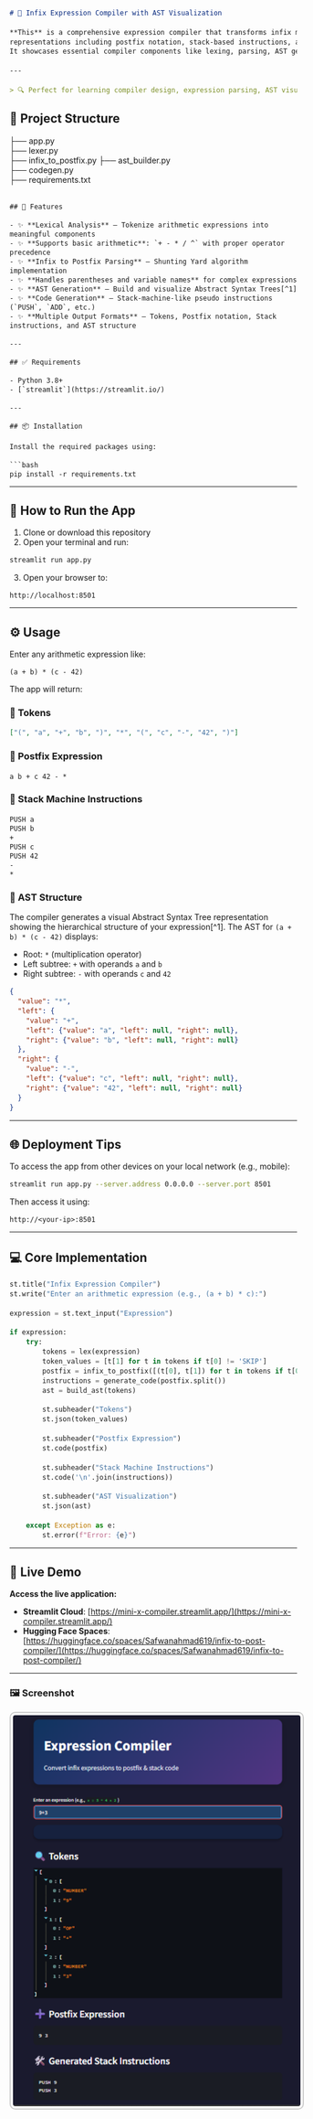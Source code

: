 
```markdown

# 🚀 Infix Expression Compiler with AST Visualization

**This** is a comprehensive expression compiler that transforms infix mathematical expressions into multiple
representations including postfix notation, stack-based instructions, and visual Abstract Syntax Trees (AST).
It showcases essential compiler components like lexing, parsing, AST generation, and code generation — all through an elegant web interface built using **Streamlit**.

---

> 🔍 Perfect for learning compiler design, expression parsing, AST visualization, and stack-based evaluation.


````
## 📁 Project Structure
├── app.py                
├── lexer.py              
├── infix\_to\_postfix.py 
├── ast\_builder.py       
├── codegen.py            
├── requirements.txt      

````

## 🚀 Features

- ✨ **Lexical Analysis** – Tokenize arithmetic expressions into meaningful components  
- ✨ **Supports basic arithmetic**: `+ - * / ^` with proper operator precedence  
- ✨ **Infix to Postfix Parsing** – Shunting Yard algorithm implementation  
- ✨ **Handles parentheses and variable names** for complex expressions  
- ✨ **AST Generation** – Build and visualize Abstract Syntax Trees[^1]  
- ✨ **Code Generation** – Stack-machine-like pseudo instructions (`PUSH`, `ADD`, etc.)  
- ✨ **Multiple Output Formats** – Tokens, Postfix notation, Stack instructions, and AST structure  

---

## ✅ Requirements

- Python 3.8+
- [`streamlit`](https://streamlit.io/)

---

## 📦 Installation

Install the required packages using:

```bash
pip install -r requirements.txt
````

---

## 🧪 How to Run the App

1. Clone or download this repository
2. Open your terminal and run:

```bash
streamlit run app.py
```

3. Open your browser to:

```
http://localhost:8501
```

---

## ⚙️ Usage

Enter any arithmetic expression like:

```
(a + b) * (c - 42)
```

The app will return:

### 🔖 Tokens

```json
["(", "a", "+", "b", ")", "*", "(", "c", "-", "42", ")"]
```

### 🔁 Postfix Expression

```
a b + c 42 - *
```

### 🧾 Stack Machine Instructions

```
PUSH a
PUSH b
+
PUSH c
PUSH 42
-
*
```

### 🌳 AST Structure

The compiler generates a visual Abstract Syntax Tree representation showing the hierarchical structure of your expression[^1]. The AST for `(a + b) * (c - 42)` displays:

* Root: `*` (multiplication operator)
* Left subtree: `+` with operands `a` and `b`
* Right subtree: `-` with operands `c` and `42`

```json
{
  "value": "*",
  "left": {
    "value": "+",
    "left": {"value": "a", "left": null, "right": null},
    "right": {"value": "b", "left": null, "right": null}
  },
  "right": {
    "value": "-",
    "left": {"value": "c", "left": null, "right": null},
    "right": {"value": "42", "left": null, "right": null}
  }
}
```

---

## 🌐 Deployment Tips

To access the app from other devices on your local network (e.g., mobile):

```bash
streamlit run app.py --server.address 0.0.0.0 --server.port 8501
```

Then access it using:

```
http://<your-ip>:8501
```

---

## 💻 Core Implementation

```python
st.title("Infix Expression Compiler")
st.write("Enter an arithmetic expression (e.g., (a + b) * c):")

expression = st.text_input("Expression")

if expression:
    try:
        tokens = lex(expression)
        token_values = [t[1] for t in tokens if t[0] != 'SKIP']
        postfix = infix_to_postfix([(t[0], t[1]) for t in tokens if t[0] != 'SKIP'])
        instructions = generate_code(postfix.split())
        ast = build_ast(tokens)
        
        st.subheader("Tokens")
        st.json(token_values)
        
        st.subheader("Postfix Expression")
        st.code(postfix)
        
        st.subheader("Stack Machine Instructions")
        st.code('\n'.join(instructions))
        
        st.subheader("AST Visualization")
        st.json(ast)
        
    except Exception as e:
        st.error(f"Error: {e}")
```

---

## 🔗 Live Demo

**Access the live application:**

* **Streamlit Cloud**: [https://mini-x-compiler.streamlit.app/](https://mini-x-compiler.streamlit.app/)
* **Hugging Face Spaces**: [https://huggingface.co/spaces/Safwanahmad619/infix-to-post-compiler/](https://huggingface.co/spaces/Safwanahmad619/infix-to-post-compiler/)

---

### 🖼️ Screenshot

<div align="center">
  <img src="compiler.png" alt="Compiler Screenshot" width="600" style="border: 2px solid #ccc; border-radius: 10px; padding: 4px;">
</div>
<div style="text-align: center"></div>
